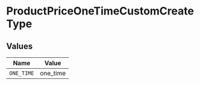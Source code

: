 # ProductPriceOneTimeCustomCreateType


## Values

| Name       | Value      |
| ---------- | ---------- |
| `ONE_TIME` | one_time   |